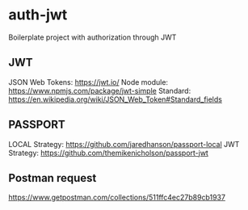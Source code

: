 # auth-jwt
Boilerplate project with authorization through JWT

## JWT

JSON Web Tokens: https://jwt.io/
Node module: https://www.npmjs.com/package/jwt-simple
Standard: https://en.wikipedia.org/wiki/JSON_Web_Token#Standard_fields

## PASSPORT

LOCAL Strategy: https://github.com/jaredhanson/passport-local
JWT Strategy: https://github.com/themikenicholson/passport-jwt


## Postman request

https://www.getpostman.com/collections/511ffc4ec27b89cb1937

